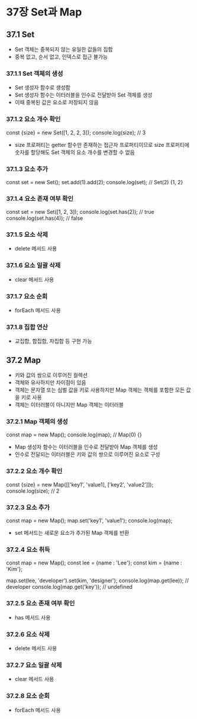 # 37장 Set과 Map

## 37.1 Set

- Set 객체는 중복되지 않는 유일한 값들의 집합
- 중복 없고, 순서 없고, 인덱스로 접근 불가능

### 37.1.1 Set 객체의 생성

- Set 생성자 함수로 생성함
- Set 생성자 함수는 이터러블을 인수로 전달받아 Set 객체를 생성
- 이때 중복된 값은 요소로 저장되지 않음

### 37.1.2 요소 개수 확인

const {size} = new Set([1, 2, 2, 3]);
console.log(size); // 3

- size 프로퍼티는 getter 함수만 존재하는 접근자 프로퍼티이므로 size 프로퍼티에 숫자를 할당해도 Set 객체의 요소 개수를 변경할 수 없음

### 37.1.3 요소 추가

const set = new Set();
set.add(1).add(2);
console.log(set); // Set(2) {1, 2}

### 37.1.4 요소 존재 여부 확인

const set = new Set([1, 2, 3]);
console.log(set.has(2)); // true
console.log(set.has(4)); // false

### 37.1.5 요소 삭제

- delete 메서드 사용

### 37.1.6 요소 일괄 삭제

- clear 메서드 사용

### 37.1.7 요소 순회

- forEach 메서드 사용

### 37.1.8 집합 연산

- 교집합, 합집합, 차집합 등 구현 가능

## 37.2 Map

- 키와 값의 쌍으로 이루어진 컬렉션
- 객체와 유사하지만 차이점이 있음
- 객체는 문자열 또는 심벌 값을 키로 사용하지만 Map 객체는 객체를 포함한 모든 값을 키로 사용
- 객체는 이터러블이 아니지만 Map 객체는 이터러블

### 37.2.1 Map 객체의 생성

const map = new Map();
console.log(map); // Map(0) {}

- Map 생성자 함수는 이터러블을 인수로 전달받아 Map 객체를 생성
- 인수로 전달되는 이터러블은 키와 값의 쌍으로 이루어진 요소로 구성

### 37.2.2 요소 개수 확인

const {size} = new Map([['key1', 'value1], ['key2', 'value2']]);
console.log(size); // 2

### 37.2.3 요소 추가

const map = new Map();
map.set('key1', 'value1');
console.log(map);

- set 메서드는 새로운 요소가 추가된 Map 객체를 반환

### 37.2.4 요소 취득

const map = new Map();
const lee = {name : 'Lee'};
const kim = {name : 'Kim'};

map.set(lee, 'developer').set(kim, 'designer');
console.log(map.get(lee)); // developer
console.log(map.get('key')); // undefined

### 37.2.5 요소 존재 여부 확인

- has 메서드 사용

### 37.2.6 요소 삭제

- delete 메서드 사용

### 37.2.7 요소 일괄 삭제

- clear 메서드 사용

### 37.2.8 요소 순회

- forEach 메서드 사용
